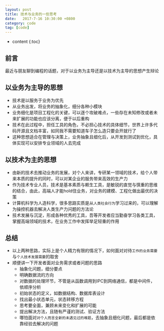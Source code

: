 ```yaml
---
layout: post
title: 技术与业务的一些思考
date:   2017-7-16 10:30:00 +0800
category: code 
tag: [code]
---
```


* content
{:toc}
 
## 前言

最近与朋友聊到编程的话题，对于以业务为主导还是以技术为主导的思想产生辩论

## 以业务为主导的思想

- 技术是以服务于业务为优先
- 从业务出发，将业务的抽象化，细分各种小模块
- 业务细化是项目工程化的关键，可以逐个攻破难点，一些存在未知修改或者未来扩展的功能也应该分离，便于以后重构
- 技术在此过程中，担任工具的角色，不必担心技术的具体细节，世界上许多代码开源且文档丰富，如同我不需要知道车子怎么造只要会开就行了
- 这种思想适合在管理与决策上，业务抽象且细化后，从开发到测试到优化，具体实现可以安排专业领域的人去完成

## 以技术为主的思想

- 由新的技术去推动业务的发展，对个人来讲，专研某一领域的技术，给个人带来本质的提升的同时，可以对某企业的服务带来高效的生产力
- 作为技术专业人员，技术是基本素质与赖生工具，是敏锐的直觉与慎重的思维的结合，由此，高端人才能hold住业务，对业务的建模、工程化做出最优的决策
- 计算机科学为人造科学，很多思路实质是从`人类社会行为`学习过来的，可以理解为操控机器去解决人类生产力问题的方法论
- 技术发展与沉淀，形成各种优秀的工具，吾等开发者应当勤奋学习各类工具，掌握高端领域的技术，在业务工作中发挥举足轻重的作用

## 总结

- 以上两种思路，实际上是个人精力有限的情况下，如何面对对待`工作的业务需要`与`个人技术发展需要`的取舍
- 顺便讲一下开发者面对业务需求或者问题的思路
    + 抽象化问题，细分要点
    + 明确数据流的方向
    + 对数据的处理环节，不管是从函数调用到IPC到网络通信，都是中间件，依顺序分析
    + 初始状态的定义，如数据结构、数据库表设计
    + 找出最小状态单元，状态转移方程
    + 思考要全面，兼顾未来变化和扩展的可能
    + 提出解决方法，且随有严谨的测试、验证方法
    + 哪怕面对`对个人而言全新的未遇见过的难题`，去抽象且细化问题，最后都是依靠经验去解决的问题
